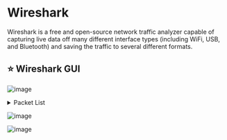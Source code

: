 # Wireshark
Wireshark is a free and open-source network traffic analyzer capable of capturing live data off many different interface types (including WiFi, USB, and Bluetooth) and saving the traffic to several different formats.


## ⭐ Wireshark GUI

![image](https://github.com/user-attachments/assets/998f1e48-64a3-4f9b-afeb-aa8f6c1151fc)

<details>
<summary>Packet List</summary>
**⭐ In this window, we see a summary line of each packet that includes the fields listed below by default. We can add or remove columns to change the information presented. ⭐**
1. Number- Order the packet that arrived in Wireshark
2. Time- Unix time format
3. Source- Source IP
4. Destination- Destination IP
5. Protocol- The protocol used (TCP, UDP, DNS, ETC.)
6. Information- Information about the packet. This field can vary based on the type of protocol used within. It will show, for example, what type of query It is for a DNS packet.

</details>

![image](https://github.com/user-attachments/assets/2feca1d7-a9cf-4c69-88c1-c1b5bbb4d73e)

![image](https://github.com/user-attachments/assets/c17fae9b-39b3-4482-8a1d-ac0f72e7ed14)



